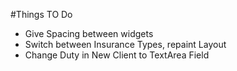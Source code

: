 #Things TO Do

- Give Spacing between widgets
- Switch between Insurance Types, repaint Layout
- Change Duty in New Client to TextArea Field